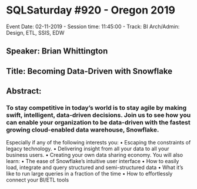 # SQLSaturday #920 - Oregon 2019
Event Date: 02-11-2019 - Session time: 11:45:00 - Track: BI Arch/Admin: Design, ETL, SSIS, EDW
## Speaker: Brian Whittington
## Title: Becoming Data-Driven with Snowflake
## Abstract:
### To stay competitive in today’s world is to stay agile by making swift, intelligent, data-driven decisions. Join us to see how you can enable your organization to be data-driven with the fastest growing cloud-enabled data warehouse, Snowflake.
Especially if any of the following interests you:
•         Escaping the constraints of legacy technology.
•         Delivering insight from all your data to all your business users.
•         Creating your own data sharing economy.
You will also learn:
•         The ease of Snowflake’s intuitive user interface
•         How to easily load, integrate and query structured and semi-structured data
•         What it’s like to run large queries in a fraction of the time
•         How to effortlessly connect your BI/ETL tools
